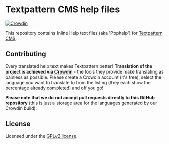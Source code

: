 # Textpattern CMS help files

[![Crowdin](https://badges.crowdin.net/textpattern-cms-textpacks/localized.svg)](https://crowdin.com/project/textpattern-cms-textpacks)

This repository contains Inline Help text files (aka 'Pophelp') for [Textpattern CMS](https://textpattern.com).

## Contributing

Every translated help text makes Textpattern better! **Translation of the project is achieved via [Crowdin](https://translate.textpattern.com/)** - the tools they provide make translating as painless as possible. Please create a Crowdin account (it's free), select the language you want to translate to from the listing (they each show the percentage already completed) and off you go!

**Please note that we do not accept pull requests directly to this GitHub repository** (this is just a storage area for the languages generated by our Crowdin build).

## License

Licensed under the [GPLv2 license](https://github.com/textpattern/pophelp/blob/master/LICENSE).
